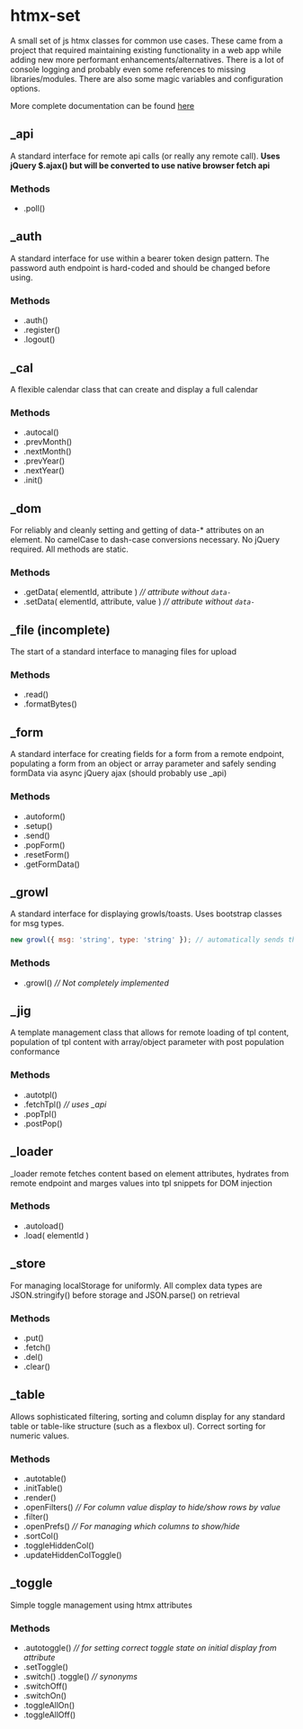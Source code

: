 # htmx-set
A small set of js htmx classes for common use cases. These came from a project that required maintaining existing functionality in a web app while adding new more performant enhancements/alternatives. There is a lot of console logging and probably even some references to missing libraries/modules. There are also some magic variables and configuration options.

More complete documentation can be found [here](https://ThinkBuildPush.github.io/htmx-set)

## _api
A standard interface for remote api calls (or really any remote call). **Uses jQuery $.ajax() but will be converted to use native browser fetch api**

### Methods
* .poll()

## _auth
A standard interface for use within a bearer token design pattern. The password auth endpoint is hard-coded and should be changed before using.

### Methods
* .auth()
* .register()
* .logout()

## _cal
A flexible calendar class that can create and display a full calendar

### Methods
* .autocal()
* .prevMonth()
* .nextMonth()
* .prevYear()
* .nextYear()
* .init()

## _dom
For reliably and cleanly setting and getting of data-* attributes on an element. No camelCase to dash-case conversions necessary. No jQuery required.  All methods are static.

### Methods
* .getData( elementId, attribute ) _// attribute without `data-`_
* .setData( elementId, attribute, value ) _// attribute without `data-`_

## _file (incomplete)
The start of a standard interface to managing files for upload

### Methods
* .read()
* .formatBytes()

## _form
A standard interface for creating fields for a form from a remote endpoint, populating a form from an object or array parameter and safely sending formData via async jQuery ajax (should probably use _api)

### Methods
* .autoform()
* .setup()
* .send()
* .popForm()
* .resetForm()
* .getFormData()

## _growl
A standard interface for displaying growls/toasts. Uses bootstrap classes for msg types.

```javascript
new growl({ msg: 'string', type: 'string' }); // automatically sends this message to #growl_container
```

### Methods
* .growl() _// Not completely implemented_

## _jig
A template management class that allows for remote loading of tpl content, population of tpl content with array/object parameter with post population conformance

### Methods
* .autotpl()
* .fetchTpl() _// uses \_api_
* .popTpl()
* .postPop()

## _loader
_loader remote fetches content based on element attributes, hydrates from remote endpoint and marges values into tpl snippets for DOM injection

### Methods
* .autoload()
* .load( elementId )

## _store
For managing localStorage for uniformly.  All complex data types are JSON.stringify() before storage and JSON.parse() on retrieval

### Methods
* .put()
* .fetch()
* .del()
* .clear()

## _table
Allows sophisticated filtering, sorting and column display for any standard table or table-like structure (such as a flexbox ul). Correct sorting for numeric values.

### Methods
* .autotable()
* .initTable()
* .render()
* .openFilters() _// For column value display to hide/show rows by value_
* .filter()
* .openPrefs() _// For managing which columns to show/hide_
* .sortCol()
* .toggleHiddenCol()
* .updateHiddenColToggle()

## _toggle
Simple toggle management using htmx attributes

### Methods
* .autotoggle() _// for setting correct toggle state on initial display from attribute_
* .setToggle()
* .switch() .toggle() _// synonyms_
* .switchOff()
* .switchOn()
* .toggleAllOn()
* .toggleAllOff()
